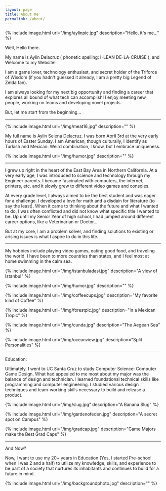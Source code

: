 ```yaml
---
layout: page
title: About Me
permalink: /about/
---
```


<!-- this is actually the About me page-->

{% include image.html url="/img/aylinpic.jpg" description="Hello, it's me..." %}

Well, Hello there.

My name is Aylin Delacruz ( phonetic spelling: I-LEAN DE-LA-CRUISE ), and Welcome to my Website! 

I am a game lover, technology enthusiast, and secret holder of the Triforce of Wisdom (if you hadn't guessed it already, I am a pretty big Legend of Zelda fan). 

I am always looking for my next big opportunity and finding a career that explores all bound of what tech can accomplish! I enjoy meeting new people, working on teams and developing novel projects. 

But, let me start from the beginning...

____________________________________________________________________________________________

{% include image.html url="/img/meat16.jpg" description="" %}

My full name is Aylin Selena Delacruz. I was born April 3rd at the very early hours of Easter Sunday. I am American, though culturally, I identify as Turkish and Mexican. Weird combination, I know, but I embrace uniqueness.

{% include image.html url="/img/humor.jpg" description="" %}

____________________________________________________________________________________________


I grew up right in the heart of the East Bay Area in Northern California.
At a very early age, I was introduced to science and technology through my Engineer parents.
I became fascinated with computers, the internet, printers, etc. and it slowly grew to different video games and consoles. 

At every grade level, I always aimed to be the best student and was eager for a challenge. 
I developed a love for math and a disdain for literature (to say the least). 
When it came to thinking about the future and what I wanted to do, I was often conflicted and did not know what specific title I wanted to be. Up until my Senior Year of high school, I had jumped around different career options, like a Veterinarian or Doctor... 

But at my core, I am a problem solver, and finding solutions to existing or arising issues is what I aspire to do in this life. 

____________________________________________________________________________________________

My hobbies include playing video games, eating good food, and traveling the world. I have been to more countries than states, and I feel most at home swimming in the calm sea. 

{% include image.html url="/img/istanbuladasi.jpg" description="A view of Istanbul" %}

{% include image.html url="/img/humor.jpg" description="" %}

{% include image.html url="/img/coffeecups.jpg" description="My favorite kind of Coffee" %}

{% include image.html url="/img/forestpic.jpg" description="In a Mexican Tropic" %}

{% include image.html url="/img/cunda.jpg" description="The Aegean Sea" %}

{% include image.html url="/img/oceanview.jpg" description="Split Personalities" %}



____________________________________________________________________________________________


Education: 

Ultimately, I went to UC Santa Cruz to study Computer Science: Computer Game Design. 
What had appealed to me most about my major was the balance of design and technician. 
I learned foundational technical skills like programming and computer engineering.
I studied various design techniques and team-working skills necessary to build and release a product. 

{% include image.html url="/img/slug.jpg" description="A Banana Slug" %}

{% include image.html url="/img/gardenofeden.jpg" description="A secret spot on Campus" %}

{% include image.html url="/img/gradcap.jpg" description="Game Majors make the Best Grad Caps" %}


____________________________________________________________________________________________

And Now?

Now, I want to use my 20+ years in Education (Yes, I started Pre-school when I was 2 and a half) to utilize my knowledge, skills, and experience to be part of a society that nurtures its inhabitants and continues to build for a future in mind. 







{% include image.html url="/img/backgroundphoto.jpg" description="" %}